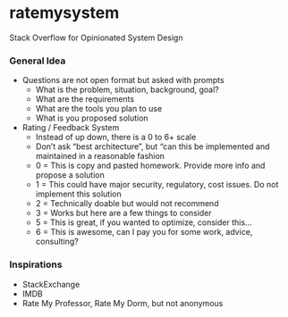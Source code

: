# ratemysystem
Stack Overflow for Opinionated System Design

### General Idea
- Questions are not open format but asked with prompts
  - What is the problem, situation, background, goal?
  - What are the requirements
  - What are the tools you plan to use
  - What is you proposed solution
- Rating / Feedback System
  - Instead of up down, there is a 0 to 6+ scale
  - Don’t ask “best architecture”, but “can this be implemented and maintained in a reasonable fashion
  - 0 = This is copy and pasted homework. Provide more info and propose a solution
  - 1 = This could have major security, regulatory, cost issues. Do not implement this solution
  - 2 = Technically doable but would not recommend
  - 3 = Works but here are a few things to consider
  - 5 = This is great, if you wanted to optimize, consider this...
  - 6 = This is awesome, can I pay you for some work, advice, consulting?

### Inspirations
- StackExchange
- IMDB
- Rate My Professor, Rate My Dorm, but not anonymous
